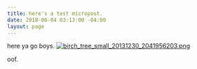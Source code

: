 ```yaml
---
title: here's a test micropost.
date: 2018-06-04 03:13:00 -04:00
layout: page
---
```


here ya go boys. [![birch_tree_small_20131230_2041956203.png](/d/uploads/birch_tree_small_20131230_2041956203.png)](/d/uploads/birch_tree_small_20131230_2041956203.png)

oof.     